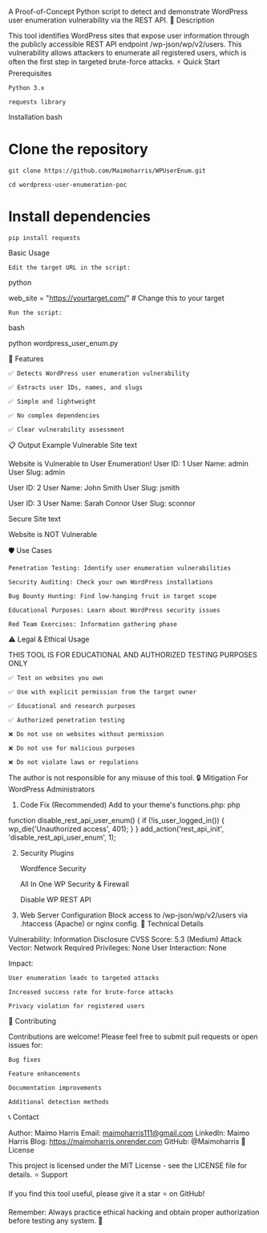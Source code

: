 A Proof-of-Concept Python script to detect and demonstrate WordPress user enumeration vulnerability via the REST API.
🚨 Description

This tool identifies WordPress sites that expose user information through the publicly accessible REST API endpoint /wp-json/wp/v2/users. This vulnerability allows attackers to enumerate all registered users, which is often the first step in targeted brute-force attacks.
⚡ Quick Start
Prerequisites

    Python 3.x

    requests library

Installation
bash

# Clone the repository
`git clone https://github.com/Maimoharris/WPUserEnum.git`

`cd wordpress-user-enumeration-poc`

# Install dependencies
`pip install requests`

Basic Usage

    Edit the target URL in the script:

python

web_site = "https://yourtarget.com/"  # Change this to your target

    Run the script:

bash

python wordpress_user_enum.py


🎯 Features

    ✅ Detects WordPress user enumeration vulnerability

    ✅ Extracts user IDs, names, and slugs

    ✅ Simple and lightweight

    ✅ No complex dependencies

    ✅ Clear vulnerability assessment

📋 Output Example
Vulnerable Site
text

Website is Vulnerable to User Enumeration!
User ID: 1
User Name: admin
User Slug: admin

User ID: 2
User Name: John Smith
User Slug: jsmith

User ID: 3
User Name: Sarah Connor
User Slug: sconnor

Secure Site
text

Website is NOT Vulnerable

🛡️ Use Cases

    Penetration Testing: Identify user enumeration vulnerabilities

    Security Auditing: Check your own WordPress installations

    Bug Bounty Hunting: Find low-hanging fruit in target scope

    Educational Purposes: Learn about WordPress security issues

    Red Team Exercises: Information gathering phase

⚠️ Legal & Ethical Usage

THIS TOOL IS FOR EDUCATIONAL AND AUTHORIZED TESTING PURPOSES ONLY

    ✅ Test on websites you own

    ✅ Use with explicit permission from the target owner

    ✅ Educational and research purposes

    ✅ Authorized penetration testing

    ❌ Do not use on websites without permission

    ❌ Do not use for malicious purposes

    ❌ Do not violate laws or regulations

The author is not responsible for any misuse of this tool.
🔒 Mitigation
For WordPress Administrators

1. Code Fix (Recommended)
Add to your theme's functions.php:
php

function disable_rest_api_user_enum() {
    if (!is_user_logged_in()) {
        wp_die('Unauthorized access', 401);
    }
}
add_action('rest_api_init', 'disable_rest_api_user_enum', 1);

2. Security Plugins

    Wordfence Security

    All In One WP Security & Firewall

    Disable WP REST API

3. Web Server Configuration
Block access to /wp-json/wp/v2/users via .htaccess (Apache) or nginx config.
📖 Technical Details

Vulnerability: Information Disclosure
CVSS Score: 5.3 (Medium)
Attack Vector: Network
Required Privileges: None
User Interaction: None

Impact:

    User enumeration leads to targeted attacks

    Increased success rate for brute-force attacks

    Privacy violation for registered users

🤝 Contributing

Contributions are welcome! Please feel free to submit pull requests or open issues for:

    Bug fixes

    Feature enhancements

    Documentation improvements

    Additional detection methods

📞 Contact

Author: Maimo Harris
Email: maimoharris111@gmail.com
LinkedIn: Maimo Harris
Blog: https://maimoharris.onrender.com
GitHub: @Maimoharris
📄 License

This project is licensed under the MIT License - see the LICENSE file for details.
⭐ Support

If you find this tool useful, please give it a star ⭐ on GitHub!

Remember: Always practice ethical hacking and obtain proper authorization before testing any system. 🔐
